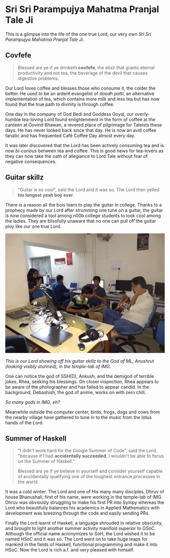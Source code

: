 # Sri Sri Parampujya Mahatma Pranjal Tale Ji

This is a glimpse into the life of the one true Lord, our very own _Sri Sri Parampujya Mahatma Pranjal Tale Ji_.

## Covfefe

> Blessed are ye if ye drinketh **covfefe**, the elixir that grants eternal productivity and not tea, the beverage of the devil that causes digestive problems.

Our Lord loves coffee and blesses those who consume it, the colder the better. He used to be an ardent evangelist of _doodh patti_, an alternative implementation of tea, which contains more milk and less tea but has now found that the true path to divinity is through coffee.

One day in the company of God Bedi and Goddess Goyal, our overly-humble tea-loving Lord found enlightenment in the form of coffee at the canteen at Govind Bhawan, a revered place of pilgrimage for Taleists these days. He has never looked back since that day. He is now an avid coffee fanatic and has frequented Café Coffee Day almost every day.

It was later discovered that the Lord has been actively consuming tea and is now _bi-curious_ between tea and coffee. This is good news for tea-lovers as they can now take the oath of allegiance to Lord Tale without fear of negative consequences.

## Guitar skillz

> "Guitar is so cool", said the Lord and it was so. The Lord then yelled **his longest yeah boy ever**.

There is a reason all the bois learn to play the guitar in college. Thanks to a prophecy made by our Lord after strumming one tune on a guitar, the guitar is now considered a tool among n00b college students to look cool among the ladies. They are blissfully unaware that no one can pull off the guitar ploy like our one true Lord.

![](images/guitar.jpg)

_This is our Lord showing off his guitar skillz to the God of ML, Anushrut (looking visibly stunned), in the temple-lab of IMG._

One can notice the god of SSH(D), Ankush, and the demigod of terrible jokes, Rhea, seeking his blessings. On closer inspection, Rhea appears to be aware of the photographer and has failed to appear candid. In the background, Debashish, the god of anime, works on with zero chill.

_So many gods in IMG, eh?_

Meanwhile outside the computer center, birds, frogs, dogs and cows from the nearby village have gathered to tune in to the music from the lotus hands of the Lord.

## Summer of Haskell

> "I didn't work hard for the Google Summer of Code", said the Lord, "because if I had **accidentally succeeded**, I wouldn't be able to focus on the Summer of Haskell."
>
> Blessed are ye if ye believe in yourself and consider yourself capable of accidentally qualifying one of the toughest entrance processes in the world.

It was a cold winter. The Lord and one of His many many disciples, Dhruv of house Bhanushali, first of his name, were working in the temple-lab of IMG. Dhruv was obviously struggling to make his first PR into Sympy whereas the Lord who beautifully balances his academics in Applied Mathematics with development was breezing through the code and easily sending PRs.

Finally the Lord learnt of Haskell, a language shrouded in relative obscurity, and brought to light another summer activity manifold superior to GSoC. Although the official name acronymizes to SoH, the Lord wished it to be named HSoC and it was so. The Lord went on to take huge leaps for mankind in the fields of Haskell, functional programming and make it into HSoC. Now the Lord is rich a.f. and very pleased with himself.
